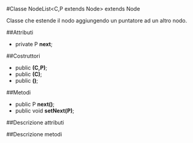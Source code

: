 #Classe NodeList<C,P extends Node> extends Node<C>

Classe che estende il nodo aggiungendo un puntatore ad un altro nodo.

##Attributi

+ private P **next**;

##Costruttori

+ public **(C,P)**;
+ public **(C)**;
+ public **()**;

##Metodi

+ public P **next()**;
+ public void **setNext(P)**;

##Descrizione attributi

##Descrizione metodi